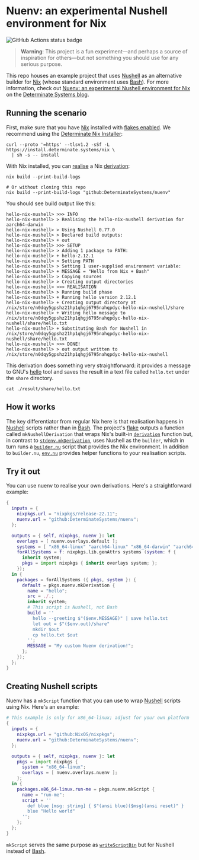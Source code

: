 # Nuenv: an experimental Nushell environment for Nix

![GitHub Actions status badge](https://github.com/DeterminateSystems/nuenv/actions/workflows/ci.yml/badge.svg?branch=main)

> **Warning**: This project is a fun experiment&mdash;and perhaps a source of inspiration for
> others&mdash;but not something you should use for any serious purpose.

This repo houses an example project that uses [Nushell] as an alternative builder for [Nix] (whose standard environment uses [Bash]).
For more information, check out [Nuenv: an experimental Nushell environment for Nix][post] on the [Determinate Systems blog][blog].

## Running the scenario

First, make sure that you have [Nix] installed with [flakes enabled][flake]. We recommend using the [Determinate Nix Installer][dni]:

```shell
curl --proto '=https' --tlsv1.2 -sSf -L https://install.determinate.systems/nix \
  | sh -s -- install
```

With Nix installed, you can [realise] a Nix [derivation]:

```shell
nix build --print-build-logs

# Or without cloning this repo
nix build --print-build-logs "github:DeterminateSystems/nuenv"
```

You should see build output like this:

```shell
hello-nix-nushell> >>> INFO
hello-nix-nushell> > Realising the hello-nix-nushell derivation for aarch64-darwin
hello-nix-nushell> > Using Nushell 0.77.0
hello-nix-nushell> > Declared build outputs:
hello-nix-nushell> + out
hello-nix-nushell> >>> SETUP
hello-nix-nushell> > Adding 1 package to PATH:
hello-nix-nushell> + hello-2.12.1
hello-nix-nushell> > Setting PATH
hello-nix-nushell> > Setting 1 user-supplied environment variable:
hello-nix-nushell> + MESSAGE = "Hello from Nix + Bash"
hello-nix-nushell> > Copying sources
hello-nix-nushell> > Creating output directories
hello-nix-nushell> >>> REALISATION
hello-nix-nushell> > Running build phase
hello-nix-nushell> + Running hello version 2.12.1
hello-nix-nushell> + Creating output directory at /nix/store/n0dqy5gpshz21hp1qhgj6795nahqpdyc-hello-nix-nushell/share
hello-nix-nushell> + Writing hello message to /nix/store/n0dqy5gpshz21hp1qhgj6795nahqpdyc-hello-nix-nushell/share/hello.txt
hello-nix-nushell> + Substituting Bash for Nushell in /nix/store/n0dqy5gpshz21hp1qhgj6795nahqpdyc-hello-nix-nushell/share/hello.txt
hello-nix-nushell> >>> DONE!
hello-nix-nushell> > out output written to /nix/store/n0dqy5gpshz21hp1qhgj6795nahqpdyc-hello-nix-nushell
```

This derivation does something very straightforward: it provides a message to GNU's [hello] tool and saves the result in a text file called `hello.txt` under the `share` directory.

```shell
cat ./result/share/hello.txt
```

## How it works

The key differentiator from regular Nix here is that realisation happens in [Nushell] scripts rather than in [Bash]. The project's [flake] outputs a function called `mkNushellDerivation` that wraps Nix's built-in [`derivation`][derivation] function but, in contrast to [`stdenv.mkDerivation`][stdenv], uses Nushell as the `builder`, which in turn runs a [`builder.nu`](./builder.nu) script that provides the Nix environment. In addition to `builder.nu`, [`env.nu`](./env.nu) provides helper functions to your realisation scripts.

## Try it out

You can use nuenv to realise your own derivations. Here's a straightforward example:

```nix
{
  inputs = {
    nixpkgs.url = "nixpkgs/release-22.11";
    nuenv.url = "github:DeterminateSystems/nuenv";
  };

  outputs = { self, nixpkgs, nuenv }: let
    overlays = [ nuenv.overlays.default ];
    systems = [ "x86_64-linux" "aarch64-linux" "x86_64-darwin" "aarch64-darwin" ];
    forAllSystems = f: nixpkgs.lib.genAttrs systems (system: f {
      inherit system;
      pkgs = import nixpkgs { inherit overlays system; };
    });
  in {
    packages = forAllSystems ({ pkgs, system }: {
      default = pkgs.nuenv.mkDerivation {
        name = "hello";
        src = ./.;
        inherit system;
        # This script is Nushell, not Bash
        build = ''
          hello --greeting $"($env.MESSAGE)" | save hello.txt
          let out = $"($env.out)/share"
          mkdir $out
          cp hello.txt $out
        '';
        MESSAGE = "My custom Nuenv derivation!";
      };
    });
  };
}
```

## Creating Nushell scripts

Nuenv has a `mkScript` function that you can use to wrap [Nushell] scripts using Nix.
Here's an example:

```nix
# This example is only for x86_64-linux; adjust for your own platform
{
  inputs = {
    nixpkgs.url = "github:NixOS/nixpkgs";
    nuenv.url = "github:DeterminateSystems/nuenv";
  };

  outputs = { self, nixpkgs, nuenv }: let
    pkgs = import nixpkgs {
      system = "x86_64-linux";
      overlays = [ nuenv.overlays.nuenv ];
    };
  in {
    packages.x86_64-linux.run-me = pkgs.nuenv.mkScript {
      name = "run-me";
      script = ''
        def blue [msg: string] { $"(ansi blue)($msg)(ansi reset)" }
        blue "Hello world"
      '';
    };
  };
}
```

`mkScript` serves the same purpose as [`writeScriptBin`][writescriptbin] but for Nushell instead of [Bash].

[bash]: https://gnu.org/software/bash
[blog]: https://determinate.systems/posts
[derivation]: https://zero-to-nix.com/concepts/derivations
[dni]: https://github.com/DeterminateSystems/nix-installer
[flake]: https://zero-to-nix.com/concepts/flakes
[hello]: https://gnu.org/software/hello
[nix]: https://nixos.org
[nushell]: https://nushell.sh
[post]: https://determinate.systems/posts/nuenv
[realise]: https://zero-to-nix.com/concepts/realisation
[stdenv]: https://ryantm.github.io/nixpkgs/stdenv/stdenv
[writescriptbin]: https://ryantm.github.io/nixpkgs/builders/trivial-builders/#trivial-builder-writeText
